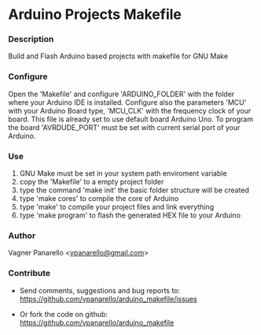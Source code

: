 Arduino Projects Makefile
==

### Description
Build and Flash Arduino based projects with makefile for GNU Make

### Configure
Open the 'Makefile' and configure 'ARDUINO_FOLDER' with the folder where your Arduino IDE is installed. Configure also the parameters 'MCU' with your Arduino Board type, 'MCU_CLK' with the frequency clock of your board. This file is already set to use default board Arduino Uno. To program the board 'AVRDUDE_PORT' must be set with current serial port of your Arduino.

### Use
1) GNU Make must be set in your system path enviroment variable
2) copy the 'Makefile' to a empty project folder
3) type the command 'make init' the basic folder structure will be created
4) type 'make cores' to compile the core of Arduino 
5) type 'make' to compile your project files and link everything
6) type 'make program' to flash the generated HEX file to your Arduino

### Author
Vagner Panarello <<vpanarello@gmail.com>>


### Contribute
* Send comments, suggestions and bug reports to:
https://github.com/vpanarello/arduino_makefile/issues

* Or fork the code on github:
https://github.com/vpanarello/arduino_makefile


